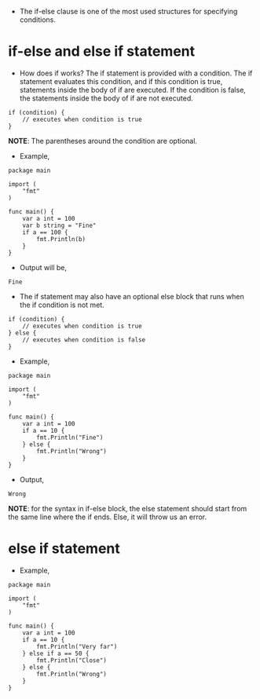 * The if-else clause is one of the most used structures for specifying conditions. 



# if-else and else if statement #

* How does if works? The if statement is provided with a condition. The if statement evaluates this condition, and if this condition is true, statements inside the body of if are executed. If the condition is false, the statements inside the body of if are not executed. 

```
if (condition) {
    // executes when condition is true 
}
```

<b>NOTE</b>: The parentheses around the condition are optional. 

* Example, 

```
package main

import (
	"fmt"
)

func main() {
	var a int = 100
	var b string = "Fine"
	if a == 100 {
		fmt.Println(b)
	}
}
```

* Output will be,

```
Fine
```

* The if statement may also have an optional else block that runs when the if condition is not met. 

```
if (condition) {
    // executes when condition is true 
} else {
    // executes when condition is false 
}
```

* Example,

```
package main

import (
	"fmt"
)

func main() {
	var a int = 100
	if a == 10 {
		fmt.Println("Fine")
	} else {
		fmt.Println("Wrong")
	}
}
```

* Output,

```
Wrong
```

<b>NOTE</b>: for the syntax in if-else block, the else statement should start from the same line where the if ends. Else, it will throw us an error. 



# else if statement #

* Example,

```
package main

import (
	"fmt"
)

func main() {
	var a int = 100
	if a == 10 {
		fmt.Println("Very far")
	} else if a == 50 {
		fmt.Println("Close")
	} else {
		fmt.Println("Wrong")
	}
}
```

